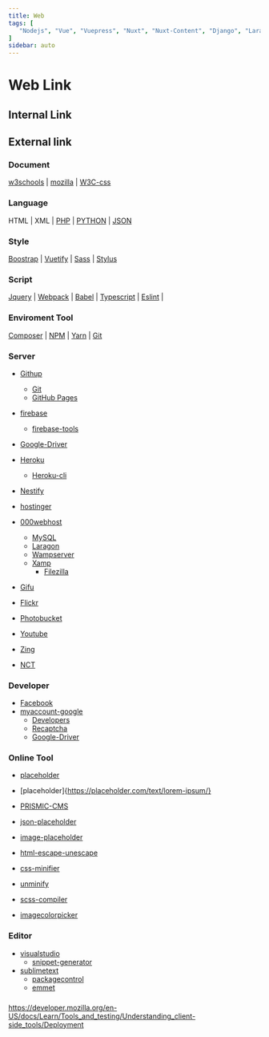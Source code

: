 ```yaml
---
title: Web 
tags: [
   "Nodejs", "Vue", "Vuepress", "Nuxt", "Nuxt-Content", "Django", "Laravel", "Server", "style", "script" 
]
sidebar: auto
---
```


# Web Link

## Internal Link 

<webTag /> 

## External link
### Document

[w3schools](https://www.w3schools.com/) | [mozilla](/https://developer.mozilla.org/en-US/) | [W3C-css](https://www.w3.org/Style/CSS/Overview.en.html) 

### Language
HTML | XML | [PHP](https://www.php.net/manual/en/langref.php) | [PYTHON](https://www.python.org/) | [JSON](https://www.json.org/json-en.html)
 

### Style 
[Boostrap](https://getbootstrap.com/) | [Vuetify](https://vuetifyjs.com/en/) | [Sass](https://sass-lang.com/guide) | [Stylus](https://stylus-lang.com/)
 
### Script
[Jquery](https://jquery.com/) | [Webpack](https://webpack.js.org/) | [Babel](https://babeljs.io/docs/en/learn) | [Typescript](https://www.typescriptlang.org/) | [Eslint](https://eslint.org/) | 

<!-- 
### Framework
- [Nodejs](https://nodejs.org/en/)
- [Vue](https://vuejs.org/)
   - [Router](https://router.vuejs.org/)
   - [Vuex](https://vuex.vuejs.org/)
   - [Vue SSR](https://ssr.vuejs.org/#what-is-server-side-rendering-ssr)
- [Nuxt](https://nuxtjs.org/) 
   - [content](https://content.nuxtjs.org/)   
      - [markdown](https://www.markdownguide.org/)
      - [emojipedia](https://emojipedia.org/)
- [Vuepress](https://vuepress.vuejs.org/)
- [React](https://reactjs.org/)
- [Django](https://www.djangoproject.com/)
- [Laravel](https://laravel.com/)  -->

### Enviroment Tool
[Composer](https://getcomposer.org/) | [NPM](https://www.npmjs.com/) | [Yarn](https://yarnpkg.com/) | [Git](https://guides.github.com/introduction/git-handbook/) 

### Server
- [Githup](https://guides.github.com/activities/hello-world/)
   - [Git](https://git-scm.com/)
   - [GitHub Pages](https://pages.github.com/)
    
- [firebase](https://firebase.google.com/docs/)
   - [firebase-tools](https://www.npmjs.com/package/firebase-tools)
- [Google-Driver](https://drive.google.com/drive/my-drive)
- [Heroku](https://id.heroku.com/login)
   - [Heroku-cli](https://devcenter.heroku.com/articles/heroku-cli)
- [Nestify](https://nestify.io/)
- [hostinger](https://www.hostinger.vn/free-hosting)
- [000webhost](https://vn.000webhost.com/)
   - [MySQL](https://www.mysql.com/downloads/)
   - [Laragon](https://laragon.org/)
   - [Wampserver](https://www.wampserver.com/en/)
   - [Xamp](https://www.apachefriends.org/download.html)
      - [Filezilla](https://filezilla-project.org/download.php)
- [Gifu](https://gifyu.com/?lang=vi)
- [Flickr](https://www.flickr.com/)
- [Photobucket](https://s1122.photobucket.com/user/vannhanhello/library/?sort=3&page=0)
- [Youtube](https://www.youtube.com/feed/library)
- [Zing](https://zingmp3.vn/)
- [NCT](https://www.nhaccuatui.com/)

### Developer
- [Facebook](https://developers.facebook.com/)
- [myaccount-google](https://myaccount.google.com/)
   - [Developers](https://console.developers.google.com/)
   - [Recaptcha](https://www.google.com/recaptcha/about/)
   - [Google-Driver](https://drive.google.com/drive/my-drive)

### Online Tool
- [placeholder](https://loremipsum.io/21-of-the-best-placeholder-image-generators/)
- [placeholder]{https://placeholder.com/text/lorem-ipsum/}
- [PRISMIC-CMS](https://prismic.io/)

- [json-placeholder](https://jsonplaceholder.typicode.com/)

- [image-placeholder](https://placeholder.com/)
- [html-escape-unescape](https://codebeautify.org/html-escape-unescape)
- [css-minifier](http://minifycode.com/css-minifier/)
- [unminify](https://unminify.com/)
- [scss-compiler](http://beautifytools.com/scss-compiler.php)
- [imagecolorpicker](https://imagecolorpicker.com/)

### Editor
- [visualstudio](https://code.visualstudio.com/)
   - [snippet-generator](https://snippet-generator.app/)
- [sublimetext](https://www.sublimetext.com/)
   - [packagecontrol](https://packagecontrol.io/)
   - [emmet](https://docs.emmet.io/)

###

https://developer.mozilla.org/en-US/docs/Learn/Tools_and_testing/Understanding_client-side_tools/Deployment